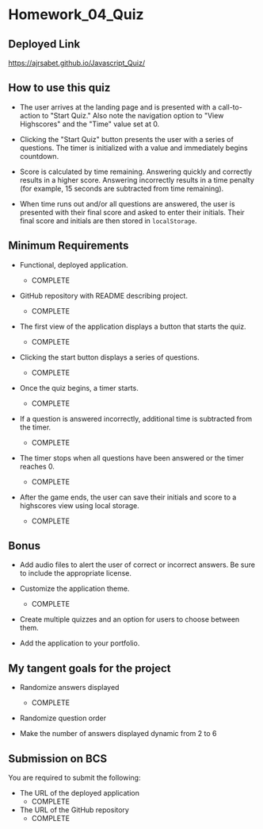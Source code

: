 # Homework_04_Quiz

## Deployed Link
 https://ajrsabet.github.io/Javascript_Quiz/

## How to use this quiz


  * The user arrives at the landing page and is presented with a call-to-action to "Start Quiz." Also note the navigation option to "View Highscores" and the "Time" value set at 0.

  * Clicking the "Start Quiz" button presents the user with a series of questions. The timer is initialized with a value and immediately begins countdown.

  * Score is calculated by time remaining. Answering quickly and correctly results in a higher score. Answering incorrectly results in a time penalty (for example, 15 seconds are subtracted from time remaining).

  * When time runs out and/or all questions are answered, the user is presented with their final score and asked to enter their initials. Their final score and initials are then stored in `localStorage`.


## Minimum Requirements

* Functional, deployed application.
    * COMPLETE

* GitHub repository with README describing project.
    * COMPLETE

* The first view of the application displays a button that starts the quiz.
    * COMPLETE

* Clicking the start button displays a series of questions.
    * COMPLETE

* Once the quiz begins, a timer starts.
    * COMPLETE

* If a question is answered incorrectly, additional time is subtracted from the timer.
    * COMPLETE

* The timer stops when all questions have been answered or the timer reaches 0.
    * COMPLETE

* After the game ends, the user can save their initials and score to a highscores view using local storage.
    * COMPLETE

## Bonus

* Add audio files to alert the user of correct or incorrect answers. Be sure to include the appropriate license.

* Customize the application theme.
    * COMPLETE

* Create multiple quizzes and an option for users to choose between them.

* Add the application to your portfolio.

## My tangent goals for the project
* Randomize answers displayed
    * COMPLETE

* Randomize question order

* Make the number of answers displayed dynamic from 2 to 6

## Submission on BCS

You are required to submit the following:

* The URL of the deployed application
    * COMPLETE
* The URL of the GitHub repository
    * COMPLETE
